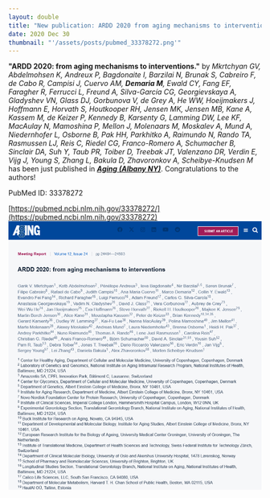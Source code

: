 ```yaml
---
layout: double
title: "New publication: ARDD 2020 from aging mechanisms to interventions"
date: 2020 Dec 30
thumbnail: "'/assets/posts/pubmed_33378272.png'"
---
```

<strong>"ARDD 2020: from aging mechanisms to interventions."</strong> by <em>Mkrtchyan GV, Abdelmohsen K, Andreux P, Bagdonaite I, Barzilai N, Brunak S, Cabreiro F, de Cabo R, Campisi J, Cuervo AM, <strong>Demaria M</strong>, Ewald CY, Fang EF, Faragher R, Ferrucci L, Freund A, Silva-García CG, Georgievskaya A, Gladyshev VN, Glass DJ, Gorbunova V, de Grey A, He WW, Hoeijmakers J, Hoffmann E, Horvath S, Houtkooper RH, Jensen MK, Jensen MB, Kane A, Kassem M, de Keizer P, Kennedy B, Karsenty G, Lamming DW, Lee KF, MacAulay N, Mamoshina P, Mellon J, Molenaars M, Moskalev A, Mund A, Niedernhofer L, Osborne B, Pak HH, Parkhitko A, Raimundo N, Rando TA, Rasmussen LJ, Reis C, Riedel CG, Franco-Romero A, Schumacher B, Sinclair DA, Suh Y, Taub PR, Toiber D, Treebak JT, Valenzano DR, Verdin E, Vijg J, Young S, Zhang L, Bakula D, Zhavoronkov A, Scheibye-Knudsen M</em>  has been just published in <em><strong><ins>Aging (Albany NY)</ins></strong></em>.
Congratulations to the authors!
    
PubMed ID: 33378272
    
[https://pubmed.ncbi.nlm.nih.gov/33378272/](https://pubmed.ncbi.nlm.nih.gov/33378272)
![](/assets/posts/pubmed_33378272.png)
